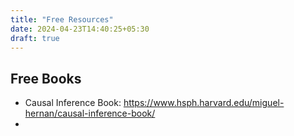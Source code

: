```yaml
---
title: "Free Resources"
date: 2024-04-23T14:40:25+05:30
draft: true
---
```


## Free Books

- Causal Inference Book: https://www.hsph.harvard.edu/miguel-hernan/causal-inference-book/
- 